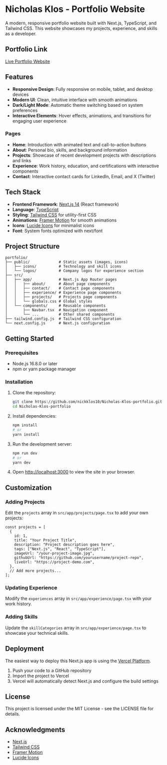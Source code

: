 # Nicholas Klos - Portfolio Website

A modern, responsive portfolio website built with Next.js, TypeScript, and Tailwind CSS. This website showcases my projects, experience, and skills as a developer.

## Portfolio Link

[Live Portfolio Website](https://nicholas-klos-portfolio.vercel.app/)

## Features

- **Responsive Design**: Fully responsive on mobile, tablet, and desktop devices
- **Modern UI**: Clean, intuitive interface with smooth animations
- **Dark/Light Mode**: Automatic theme switching based on system preferences
- **Interactive Elements**: Hover effects, animations, and transitions for engaging user experience

### Pages

- **Home**: Introduction with animated text and call-to-action buttons
- **About**: Personal bio, skills, and background information
- **Projects**: Showcase of recent development projects with descriptions and links
- **Experience**: Work history, education, and certifications with interactive components
- **Contact**: Interactive contact cards for LinkedIn, Email, and X (Twitter)

## Tech Stack

- **Frontend Framework**: [Next.js 14](https://nextjs.org/) (React framework)
- **Language**: [TypeScript](https://www.typescriptlang.org/)
- **Styling**: [Tailwind CSS](https://tailwindcss.com/) for utility-first CSS
- **Animations**: [Framer Motion](https://www.framer.com/motion/) for smooth animations
- **Icons**: [Lucide Icons](https://lucide.dev/) for minimalist icons
- **Font**: System fonts optimized with next/font

## Project Structure

```
portfolio/
├── public/             # Static assets (images, icons)
│   ├── icons/          # Technology and skill icons
│   └── logos/          # Company logos for experience section
├── src/
│   ├── app/            # Next.js App Router pages
│   │   ├── about/      # About page components
│   │   ├── contact/    # Contact page components
│   │   ├── experience/ # Experience page components
│   │   ├── projects/   # Projects page components
│   │   └── globals.css # Global styles
│   └── components/     # Reusable components
│       ├── Navbar.tsx  # Navigation component
│       └── ...         # Other shared components
├── tailwind.config.js  # Tailwind CSS configuration
└── next.config.js      # Next.js configuration
```

## Getting Started

### Prerequisites

- Node.js 16.8.0 or later
- npm or yarn package manager

### Installation

1. Clone the repository:

   ```bash
   git clone https://github.com/nickklos10/Nicholas-Klos-portfolio.git
   cd Nicholas-Klos-portfolio
   ```

2. Install dependencies:

   ```bash
   npm install
   # or
   yarn install
   ```

3. Run the development server:

   ```bash
   npm run dev
   # or
   yarn dev
   ```

4. Open [http://localhost:3000](http://localhost:3000) to view the site in your browser.

## Customization

### Adding Projects

Edit the `projects` array in `src/app/projects/page.tsx` to add your own projects:

```tsx
const projects = [
  {
    id: 1,
    title: "Your Project Title",
    description: "Project description goes here",
    tags: ["Next.js", "React", "TypeScript"],
    imageUrl: "/your-project-image.jpg",
    githubUrl: "https://github.com/yourusername/project-repo",
    liveUrl: "https://project-demo.com",
  },
  // Add more projects...
];
```

### Updating Experience

Modify the `experiences` array in `src/app/experience/page.tsx` with your work history.

### Adding Skills

Update the `skillCategories` array in `src/app/experience/page.tsx` to showcase your technical skills.

## Deployment

The easiest way to deploy this Next.js app is using the [Vercel Platform](https://vercel.com/new).

1. Push your code to a GitHub repository
2. Import the project to Vercel
3. Vercel will automatically detect Next.js and configure the build settings

## License

This project is licensed under the MIT License - see the LICENSE file for details.

## Acknowledgments

- [Next.js](https://nextjs.org/)
- [Tailwind CSS](https://tailwindcss.com/)
- [Framer Motion](https://www.framer.com/motion/)
- [Lucide Icons](https://lucide.dev/)
